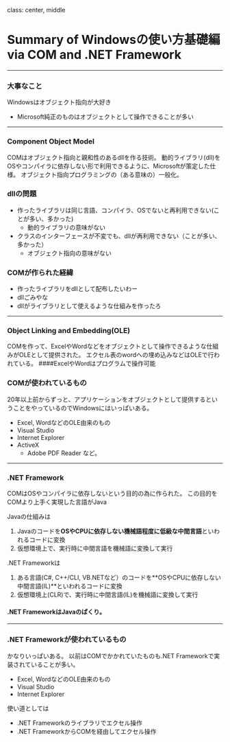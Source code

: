 class: center, middle

# Summary of Windowsの使い方基礎編 via COM and .NET Framework

---

### 大事なこと

Windowsはオブジェクト指向が大好き
* Microsoft純正のものはオブジェクトとして操作できることが多い

---

### Component Object Model
COMはオブジェクト指向と親和性のあるdllを作る技術。
動的ライブラリ(dll)をOSやコンパイラに依存しない形で利用できるように、Microsoftが策定した仕様。
オブジェクト指向プログラミングの（ある意味の）一般化。

### dllの問題
* 作ったライブラリは同じ言語、コンパイラ、OSでないと再利用できない(ことが多い、多かった)
    * 動的ライブラリの意味がない
* クラスのインターフェースが不変でも、dllが再利用できない（ことが多い、多かった）
    * オブジェクト指向の意味がない

### COMが作られた経緯
* 作ったライブラリをdllとして配布したいわー
* dllごみやな
* dllがライブラリとして使えるような仕組みを作ったろ

---

### Object Linking and Embedding(OLE)
COMを作って、ExcelやWordなどをオブジェクトとして操作できるような仕組みがOLEとして提供された。
エクセル表のwordへの埋め込みなどはOLEで行われている。
####ExcelやWordはプログラムで操作可能

### COMが使われているもの
20年以上前からずっと、アプリケーションをオブジェクトとして提供するということをやっているのでWindowsにはいっぱいある。
* Excel, WordなどのOLE由来のもの
* Visual Studio
* Internet Explorer
* ActiveX
    * Adobe PDF Reader
など。

---

### .NET Framework
COMはOSやコンパイラに依存しないという目的の為に作られた。
この目的をCOMより上手く実現した言語がJava

Javaの仕組みは
1. Javaのコードを**OSやCPUに依存しない機械語程度に低級な中間言語**といわれるコードに変換
2. 仮想環境上で、実行時に中間言語を機械語に変換して実行

.NET Frameworkは
1. ある言語(C#, C++/CLI, VB.NETなど）のコードを**OSやCPUに依存しない中間言語(IL)**といわれるコードに変換
2. 仮想環境上(CLR)で、実行時に中間言語(IL)を機械語に変換して実行

#### .NET FrameworkはJavaのぱくり。

---

### .NET Frameworkが使われているもの
かなりいっぱいある。
以前はCOMでかかれていたものも.NET Frameworkで実装されていることが多い。
* Excel, WordなどのOLE由来のもの
* Visual Studio
* Internet Explorer

使い道としては
* .NET Frameworkのライブラリでエクセル操作
* .NET FrameworkからCOMを経由してエクセル操作

